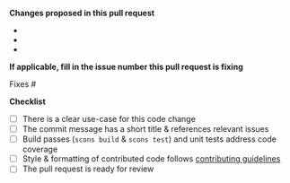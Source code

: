<!-- Thanks for contributing code! Please include a description of your change and check your PR against the list below. For further questions, refer to the contributing guide (https://github.com/Cantera/cantera/blob/main/CONTRIBUTING.md). -->

**Changes proposed in this pull request**

-
-
-

**If applicable, fill in the issue number this pull request is fixing**

Fixes #

**Checklist**

- [ ] There is a clear use-case for this code change
- [ ] The commit message has a short title & references relevant issues
- [ ] Build passes (`scons build` & `scons test`) and unit tests address code coverage
- [ ] Style & formatting of contributed code follows [contributing guidelines](https://github.com/Cantera/cantera/blob/main/CONTRIBUTING.md)
- [ ] The pull request is ready for review
